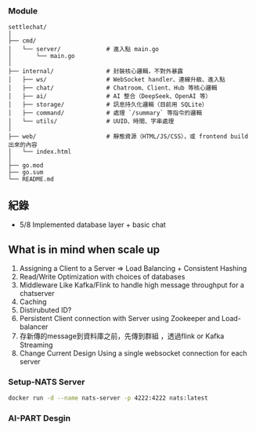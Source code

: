 
### Module 
````
settlechat/
│
├── cmd/
│   └── server/             # 進入點 main.go
│       └── main.go
│
├── internal/               # 封裝核心邏輯，不對外暴露
│   ├── ws/                 # WebSocket handler、連線升級、進入點
│   ├── chat/               # Chatroom、Client、Hub 等核心邏輯
│   ├── ai/                 # AI 整合（DeepSeek、OpenAI 等）
│   ├── storage/            # 訊息持久化邏輯（目前用 SQLite）
│   ├── command/            # 處理 `/summary` 等指令的邏輯
│   └── utils/              # UUID、時間、字串處理
│
├── web/                    # 靜態資源（HTML/JS/CSS），或 frontend build 出來的內容
│   └── index.html
│
├── go.mod
├── go.sum
└── README.md
````

## 紀錄
- 5/8 Implemented database layer + basic chat 

## What is in mind when scale up

1. Assigning a Client to a Server => Load Balancing + Consistent Hashing
2. Read/Write Optimization with choices of databases
3. Middleware Like Kafka/Flink to handle high message throughput for a chatserver
4. Caching 
5. Distirubuted ID?
6. Persistent Client connection with Server using Zookeeper and Load-balancer
7. 存新傳的message到資料庫之前，先傳到群組 ，透過flink or Kafka Streaming 
8. Change Current Design Using a single websocket connection for each server

### Setup-NATS Server
````bash
docker run -d --name nats-server -p 4222:4222 nats:latest
````

### AI-PART Desgin